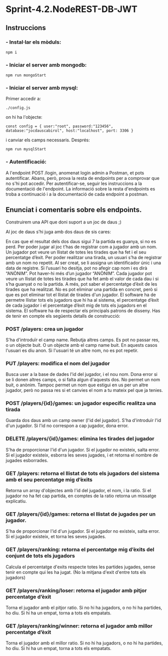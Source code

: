 # Sprint-4.2.NodeREST-DB-JWT

## Instruccions 

### - Instal·lar els mòduls:

`npm i`

### - Iniciar el server amb mongodb:

`npm run mongoStart`

### - Iniciar el server amb mysql:

Primer accedir a:

`./config.js`

on hi ha l'objecte:

`const config = {
    user:"root",
    password:"123456",
    database:"jocdauscabirol",
    host:"localhost",
    port: 3306
}`

i canviar els camps necessaris. Després:

`npm run mysqlStart`

### - Autentificació:

A l'endpoint POST /login, anomenat login admin a Postman, et pots autentificar. Abans, però, prova la resta de endpoints per a comprovar que no s'hi pot accedir. Per autentificar-se, seguir les instruccions a la documentació de l'endpoint. La informació sobre la resta d'endpoints es troba a continuació i a la documentació de cada endpoint a postman.



## Enunciat i comentaris sobre els endpoints.

Construirem una API que doni suport a un joc de daus ;)

Al joc de daus s’hi juga amb dos daus de sis cares:

En cas que el resultat dels dos daus sigui 7 la partida es guanya, si no es perd.
Per poder jugar al joc t’has de registrar com a jugador amb un nom. Un jugador pot veure un llistat de totes les tirades que ha fet i el seu percentatge d’èxit.
Per poder realitzar una tirada, un usuari s’ha de registrar amb un nom no repetit. Al ser creat, se li assigna un identificador únic i una data de registre.
Si l’usuari ho desitja, pot no afegir cap nom i es dirà “ANÒNIM”. Pot haver-hi més d’un jugador “ANÒNIM”.
Cada jugador pot veure un llistat de totes les tirades que ha fet amb el valor de cada dau i si s’ha guanyat o no la partida. A més, pot saber el percentatge d’èxit de les tirades que ha realitzat.
No es pot eliminar una partida en concret, però si que es pot eliminar tot el llistat de tirades d'un jugador. El software ha de permetre llistar tots els jugadors que hi ha al sistema, el percentatge d’èxit de cada jugador i el percentatge d’èxit mig de tots els jugadors en el sistema.
El software ha de respectar els principals patrons de disseny.
Has de tenir en compte els següents detalls de construcció:

### POST /players: crea un jugador

S'ha d'introduïr el camp name. Rebutja altres camps. Es pot no passar res, o un objecte buit. O un objecte amb el camp name buit. En aquests casos l'usuari es diu anon. Si l'usuari té un altre nom, no es pot repetir.

### PUT /players: modifica el nom del jugador

Busca user a la base de dades l'id del jugador, i el nou nom. Dona error si se li donen altres camps, o si falta algun d'aquests dos. No permet un nom buit, o anònim. Tampoc permet  un nom que estigui en us per un altre jugador, però no passa res si et canvies el nom a tu mateix pel que ja tenies.

### POST /players/{id}/games: un jugador específic realitza una tirada

Guarda dos daus amb un camp owner (l'id del jugador). S'ha d'introduïr l'id d'un jugador. Si l'id no correspon a cap jugador, dona error.

### DELETE /players/{id}/games: elimina les tirades del jugador

S'ha de proporcionar l'id d'un jugador. Si el jugador no existeix, salta error. Si el jugador existeix, esborra les seves jugades, i et retorna el nombre de jugades esborrades.

### GET /players: retorna el llistat de tots els jugadors del sistema amb el seu percentatge mig d’èxits

Retorna un array d'objectes amb l'id del jugador, el nom, i la ratio. Si el jugador no ha fet cap partida, en comptes de la ratio retorna un missatge explicatiu.

### GET /players/{id}/games: retorna el llistat de jugades per un jugador.

S'ha de proporcionar l'id d'un jugador. Si el jugador no existeix, salta error. Si el jugador existeix, et torna les seves jugades.

### GET /players/ranking: retorna el percentatge mig d’èxits del conjunt de tots els jugadors

Calcula el percentatge d'exits respecte totes les partides jugades, sense tenir en compte qui les ha jugat. (No la mitjana d'exit d'entre tots els jugadors)

### GET /players/ranking/loser: retorna el jugador amb pitjor percentatge d’èxit

Torna el jugador amb el pitjor ratio. Si no hi ha jugadors, o no hi ha partides, ho diu. Si hi ha un empat, torna a tots els empatats.

### GET /players/ranking/winner: retorna el jugador amb millor percentatge d’èxit

Torna el jugador amb el millor ratio. Si no hi ha jugadors, o no hi ha partides, ho diu. Si hi ha un empat, torna a tots els empatats.

